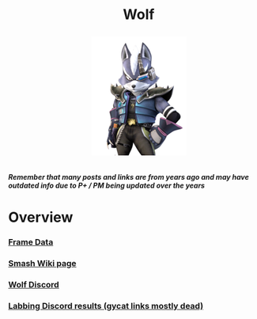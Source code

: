 <div id="toc">
  <ul align="center" style="list-style: none">
      <summary> <h1>
        Wolf
        <p><img src="/Images/Characters/Wolf.png" alt="Wolf.png"></p>
  </ul>
</div>

<h4> <i>Remember that many posts and links are from years ago and may have outdated info due to P+ / PM being updated over the years</i>

<h1> Overview
<h3> <a href="https://rukaidata.com/P+/Wolf/">Frame Data</a>
<h3> <a href="https://www.ssbwiki.com/Wolf_(PM)">Smash Wiki page</a>
<h3> <a href="https://discord.com/invite/0VM5qogCpCpQtupm">Wolf Discord</a>
<h3> <a href="https://www.reddit.com/r/SSBPM/comments/c2uocs/labbing_discord_results_wolf/">Labbing Discord results (gycat links mostly dead)</a>
